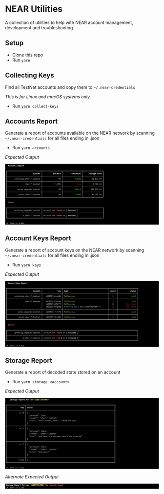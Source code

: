 # NEAR Utilities

A collection of utilities to help with NEAR account management, development and troubleshooting

## Setup

- Clone this repo
- Run `yarn`

## Collecting Keys

Find all TestNet accounts and copy them to `~/.near-credentials`

_This is for Linux and macOS systems only_

- Run `yarn collect-keys`

## Accounts Report

Generate a report of accounts available on the NEAR network by scanning `~/.near-credentials` for all
files ending in .json

- Run `yarn accounts`

_Expected Output_

![Accounts Report](/assets/accounts-report-output.png)

## Account Keys Report

Generate a report of account keys on the NEAR network by scanning `~/.near-credentials` for all
files ending in .json

- Run `yarn keys`

_Expected Output_

![Account Keys Report](/assets/keys-report-output.png)

## Storage Report

Generate a report of decoded state stored on an account

- Run `yarn storage <account>`

_Expected Output_

![Storage Report](/assets/storage-report-output.png)

_Alternate Expected Output_

![Storage Report with no output](/assets/storage-report-no-output.png)

